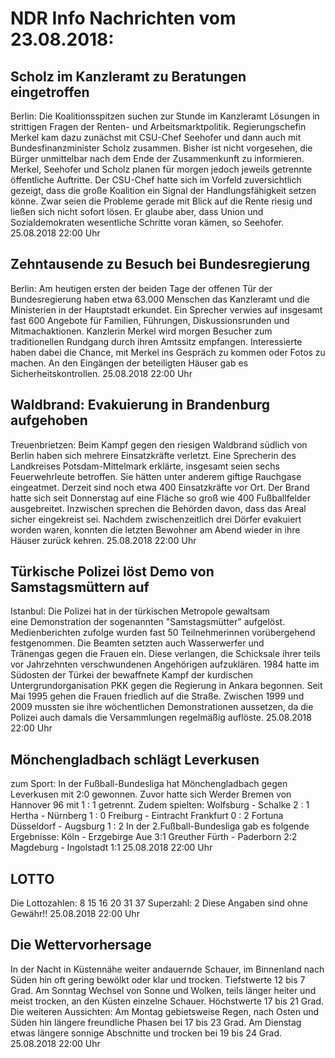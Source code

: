 # NDR Info Nachrichten vom 23.08.2018:


## Scholz im Kanzleramt zu Beratungen eingetroffen
Berlin: Die Koalitionsspitzen suchen zur Stunde im Kanzleramt Lösungen in strittigen Fragen der Renten- und Arbeitsmarktpolitik. Regierungschefin Merkel kam dazu zunächst mit CSU-Chef Seehofer und dann auch mit Bundesfinanzminister Scholz zusammen. Bisher ist nicht vorgesehen, die Bürger unmittelbar nach dem Ende der Zusammenkunft zu informieren. Merkel, Seehofer und Scholz planen für morgen jedoch jeweils getrennte öffentliche Auftritte. Der CSU-Chef hatte sich im Vorfeld zuversichtlich gezeigt, dass die große Koalition ein Signal der Handlungsfähigkeit setzen könne. Zwar seien die Probleme gerade mit Blick auf die Rente riesig und ließen sich nicht sofort lösen. Er glaube aber, dass Union und Sozialdemokraten wesentliche Schritte voran kämen, so Seehofer. 25.08.2018 22:00 Uhr 

## Zehntausende zu Besuch bei Bundesregierung
Berlin: Am heutigen ersten der beiden Tage der offenen Tür der Bundesregierung haben etwa 63.000 Menschen das Kanzleramt und die Ministerien in der Hauptstadt erkundet. Ein Sprecher verwies auf insgesamt fast 600 Angebote für Familien, Führungen, Diskussionsrunden und Mitmachaktionen. Kanzlerin Merkel wird morgen Besucher zum traditionellen Rundgang durch ihren Amtssitz empfangen. Interessierte haben dabei die Chance, mit Merkel ins Gespräch zu kommen oder Fotos zu machen. An den Eingängen der beteiligten Häuser gab es Sicherheitskontrollen. 25.08.2018 22:00 Uhr 

## Waldbrand: Evakuierung in Brandenburg aufgehoben
Treuenbrietzen: Beim Kampf gegen den riesigen Waldbrand südlich von Berlin haben sich mehrere Einsatzkräfte verletzt. Eine Sprecherin des Landkreises Potsdam-Mittelmark erklärte, insgesamt seien sechs Feuerwehrleute betroffen. Sie hätten unter anderem giftige Rauchgase eingeatmet. Derzeit sind noch etwa 400 Einsatzkräfte vor Ort. Der Brand hatte sich seit Donnerstag auf eine Fläche so groß wie 400 Fußballfelder ausgebreitet. Inzwischen sprechen die Behörden davon, dass das Areal sicher eingekreist sei. Nachdem zwischenzeitlich drei Dörfer evakuiert worden waren, konnten die letzten Bewohner am Abend wieder in ihre Häuser zurück kehren. 25.08.2018 22:00 Uhr 

## Türkische Polizei löst Demo von Samstagsmüttern auf
Istanbul: Die Polizei hat in der türkischen Metropole gewaltsam eine Demonstration der sogenannten "Samstagsmütter" aufgelöst. Medienberichten zufolge wurden fast 50 Teilnehmerinnen vorübergehend festgenommen. Die Beamten setzten auch Wasserwerfer und Tränengas gegen die Frauen ein. Diese verlangen, die Schicksale ihrer teils vor Jahrzehnten verschwundenen Angehörigen aufzuklären. 1984 hatte im Südosten der Türkei der bewaffnete Kampf der kurdischen Untergrundorganisation PKK gegen die Regierung in Ankara begonnen. Seit Mai 1995 gehen die Frauen friedlich auf die Straße. Zwischen 1999 und 2009 mussten sie ihre wöchentlichen Demonstrationen aussetzen, da die Polizei auch damals die Versammlungen regelmäßig auflöste. 25.08.2018 22:00 Uhr 

## Mönchengladbach schlägt Leverkusen
zum Sport: In der Fußball-Bundesliga hat Mönchengladbach gegen Leverkusen mit 2:0 gewonnen. Zuvor hatte sich Werder Bremen von Hannover 96 mit 1 : 1 getrennt. Zudem spielten:
Wolfsburg - Schalke 2 : 1
Hertha  - Nürnberg 1 : 0
Freiburg - Eintracht Frankfurt 0 : 2
Fortuna Düsseldorf - Augsburg 1 : 2 In der 2.Fußball-Bundesliga gab es folgende Ergebnisse: Köln - Erzgebirge Aue 3:1 Greuther Fürth - Paderborn 2:2
Magdeburg - Ingolstadt 1:1 25.08.2018 22:00 Uhr 

## LOTTO
Die Lottozahlen:
8		15		16		20		31		37
Superzahl:		2
Diese Angaben sind ohne Gewähr!! 25.08.2018 22:00 Uhr 

## Die Wettervorhersage
In der Nacht in Küstennähe weiter andauernde Schauer, im Binnenland nach Süden hin oft gering bewölkt oder klar und trocken. Tiefstwerte 12 bis 7 Grad. Am Sonntag Wechsel von Sonne und Wolken, teils länger heiter und meist trocken, an den Küsten einzelne Schauer. Höchstwerte 17 bis 21 Grad. Die weiteren Aussichten: Am Montag gebietsweise Regen, nach Osten und Süden hin längere freundliche Phasen bei 17 bis 23 Grad. Am Dienstag etwas längere sonnige Abschnitte und trocken bei 19 bis 24 Grad. 25.08.2018 22:00 Uhr 

